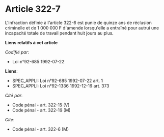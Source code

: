 # Article 322-7

L'infraction définie à l'article 322-6 est punie de quinze ans de réclusion criminelle et de 1 000 000 F d'amende lorsqu'elle
a entraîné pour autrui une incapacité totale de travail pendant huit jours au plus.

**Liens relatifs à cet article**

_Codifié par_:

  - Loi n°92-685 1992-07-22

**Liens**:

  - SPEC_APPLI: Loi n°92-685 1992-07-22 art. 1
  - SPEC_APPLI: Loi n°92-1336 1992-12-16 art. 373

_Cité par_:

  - Code pénal - art. 322-15 (V)
  - Code pénal - art. 322-16 (M)

_Cite_:

  - Code pénal - art. 322-6 (M)
